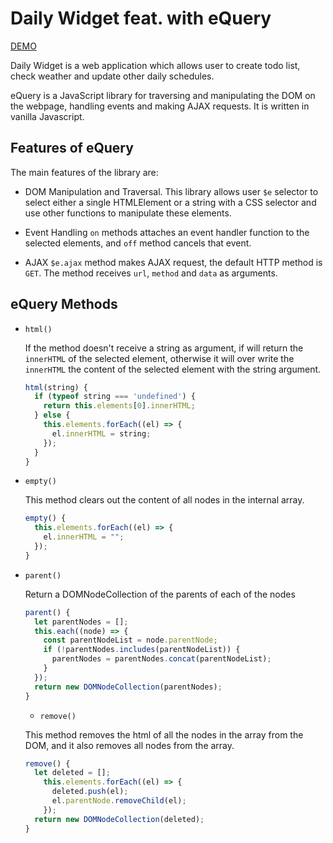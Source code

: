 # Daily Widget feat. with eQuery

[DEMO](http://www.chaofan.live/eQuery/)

Daily Widget is a web application which allows user to create todo list, check weather and update other daily schedules.

eQuery is a JavaScript library for traversing and manipulating the DOM on the webpage, handling events and making AJAX requests. It is written in vanilla Javascript.

## Features of eQuery

The main features of the library are:

* DOM Manipulation and Traversal.
This library allows user `$e` selector to select either a single HTMLElement or a string with a CSS selector and use other functions to manipulate these elements.

* Event Handling
`on` methods attaches an event handler function to the selected elements, and `off` method cancels that event.

* AJAX
`$e.ajax` method makes AJAX request, the default HTTP method is `GET`. The method receives `url`, `method` and `data` as arguments.

## eQuery Methods

* `html()`

  If the method doesn't receive a string as argument, if will return the `innerHTML` of the selected element, otherwise it will over write the `innerHTML` the content of the selected element with the string argument.

  ```js
  html(string) {
    if (typeof string === 'undefined') {
      return this.elements[0].innerHTML;
    } else {
      this.elements.forEach((el) => {
        el.innerHTML = string;
      });
    }
  }
  ```

* `empty()`

  This method clears out the content of all nodes in the internal array.

  ```js
  empty() {
    this.elements.forEach((el) => {
      el.innerHTML = "";
    });
  }
  ```

* `parent()`

  Return a DOMNodeCollection of the parents of each of the nodes

  ```js
  parent() {
    let parentNodes = [];
    this.each((node) => {
      const parentNodeList = node.parentNode;
      if (!parentNodes.includes(parentNodeList)) {
        parentNodes = parentNodes.concat(parentNodeList);
      }
    });
    return new DOMNodeCollection(parentNodes);
  }
  ```

  * `remove()`

  This method removes the html of all the nodes in the array from the DOM, and it also removes all nodes from the array.

  ```js
  remove() {
    let deleted = [];
      this.elements.forEach((el) => {
        deleted.push(el);
        el.parentNode.removeChild(el);
      });
    return new DOMNodeCollection(deleted);
  }
  ```
